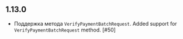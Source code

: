 ## 1.13.0

- Поддержка метода `VerifyPaymentBatchRequest`. Added support for `VerifyPaymentBatchRequest` method. [#50]
